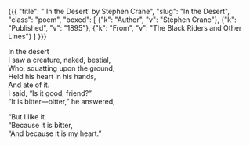 {{{
  "title": "'In the Desert' by Stephen Crane",
  "slug": "In the Desert",
  "class": "poem",
  "boxed": [
    {"k": "Author",    "v": "Stephen Crane"},
    {"k": "Published", "v": "1895"},
    {"k": "From",      "v": "The Black Riders and Other Lines"}
  ]
}}}

In the desert<br/>
I saw a creature, naked, bestial,<br/>
Who, squatting upon the ground,<br/>
Held his heart in his hands,<br/>
And ate of it.<br/>
I said, &ldquo;Is it good, friend?&rdquo;<br/>
&ldquo;It is bitter—bitter,&rdquo; he answered;

&ldquo;But I like it<br/>
&ldquo;Because it is bitter,<br/>
&ldquo;And because it is my heart.&rdquo;
